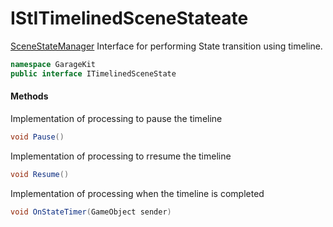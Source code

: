 # IStITimelinedSceneStateate

[SceneStateManager](~/Scripts_en/Managers/SceneStateManager.md) Interface for performing State transition using timeline.

```csharp
namespace GarageKit
public interface ITimelinedSceneState
```

#### Methods

Implementation of processing to pause the timeline
```csharp
void Pause()
```

Implementation of processing to rresume the timeline
```csharp
void Resume()
```

Implementation of processing when the timeline is completed
```csharp
void OnStateTimer(GameObject sender)
```
